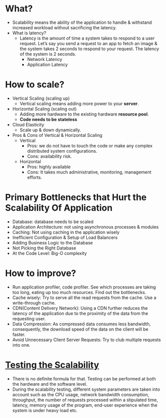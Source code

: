 # What?
  - Scalability means the ability of the application to handle & withstand increased workload without sacrificing the latency.
  - What is latency?
    - Latency is the amount of time a system takes to respond to a user request. Let’s say you send a request to an app to fetch an image & the system takes 2 seconds to respond to your request. The latency of the system is 2 seconds.
      - Network Latency
      - Application Latency
      
# How to scale?
  - Vertical Scaling (scaling up)
    - Vertical scaling means adding more power to your **server**.
  - Horizontal Scaling (scaling out)
    - Adding more hardware to the existing hardware **resource pool**.
    - **Code needs to be stateless**
  - Cloud Elasticity
    - Scale up & down dynamically.
  - Pros & Cons of Vertical & Horizontal Scaling
    - Vertical
      - Pros: we do not have to touch the code or make any complex distributed system configurations.
      - Cons: availability risk.
    - Horizontal
      - Pros: highly available
      - Cons: It takes much administrative, monitoring, management efforts.

# Primary Bottlenecks that Hurt the Scalability Of Application
  - Database: database needs to be scaled
  - Application Architecture: not using asynchronous processes & modules
  - Caching: Not using caching in the application wisely 
  - Inefficient Configuration & Setup of Load Balancers
  - Adding Business Logic to the Database
  - Not Picking the Right Database
  - At the Code Level: Big-O complexity
  
# How to improve?
  - Run application profiler, code profiler. See which processes are taking too long, eating up too much resources. Find out the bottlenecks.
  - Cache wisely: Try to serve all the read requests from the cache. Use a write-through cache.
  - CDN(Content Delivery Network): Using a CDN further reduces the latency of the application due to the proximity of the data from the requesting user.
  - Data Compression: As compressed data consumes less bandwidth, consequently, the download speed of the data on the client will be faster.
  - Avoid Unnecessary Client Server Requests: Try to club multiple requests into one.
  
# [Testing the Scalability](https://engineering.fb.com/production-engineering/how-production-engineers-support-global-events-on-facebook/)
  - There is no definite formula for that. Testing can be performed at both the hardware and the software level. 
  - During the scalability testing, different system parameters are taken into account such as the CPU usage, network bandwidth consumption, throughput, the number of requests processed within a stipulated time, latency, memory usage of the program, end-user experience when the system is under heavy load etc.
